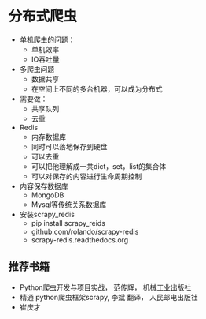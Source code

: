 # 分布式爬虫

- 单机爬虫的问题：
    - 单机效率
    - IO吞吐量
- 多爬虫问题
    - 数据共享
    - 在空间上不同的多台机器，可以成为分布式
- 需要做：
    - 共享队列
    - 去重
- Redis
    - 内存数据库
    - 同时可以落地保存到硬盘
    - 可以去重
    - 可以把他理解成一共dict，set，list的集合体  
    - 可以对保存的内容进行生命周期控制
- 内容保存数据库
    - MongoDB
    - Mysql等传统关系数据库
- 安装scrapy_redis
    - pip install scrapy_reids
    - github.com/rolando/scrapy-redis
    - scrapy-redis.readthedocs.org

## 推荐书籍

- Python爬虫开发与项目实战， 范传辉， 机械工业出版社
- 精通 python爬虫框架scrapy, 李斌 翻译， 人民邮电出版社
- 崔庆才
